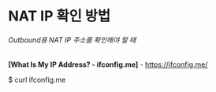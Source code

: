 # NAT IP 확인 방법

###### Outbound용 NAT IP 주소를 확인해야 할 때


**[What Is My IP Address? - ifconfig.me]** - https://ifconfig.me/

$ curl ifconfig.me
